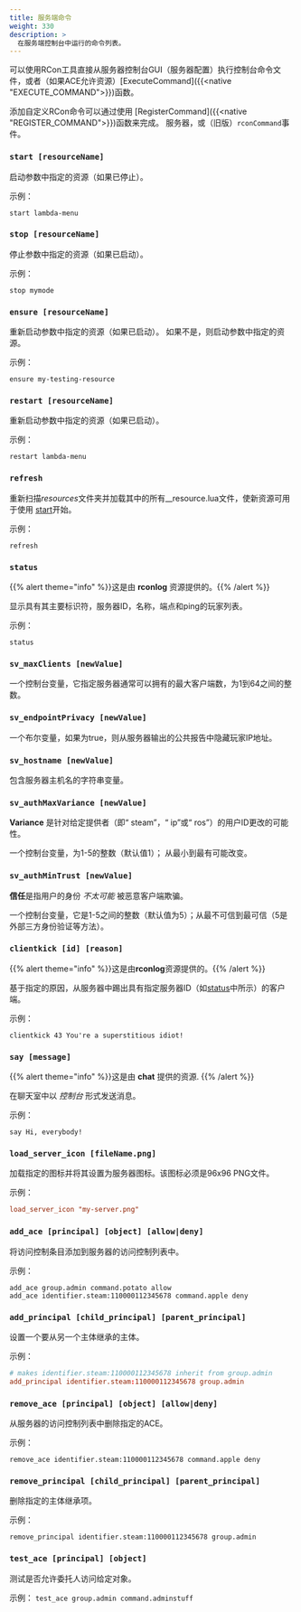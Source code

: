 ```yaml
---
title: 服务端命令
weight: 330
description: >
  在服务端控制台中运行的命令列表。
---
```


<!-- TODO: format this like client commands? -->

可以使用RCon工具直接从服务器控制台GUI（服务器配置）执行控制台命令文件，或者（如果ACE允许资源）[ExecuteCommand]({{<native "EXECUTE_COMMAND">}})函数。

添加自定义RCon命令可以通过使用 [RegisterCommand]({{<native "REGISTER_COMMAND">}})函数来完成。
服务器，或（旧版）`rconCommand`事件。

### `start [resourceName]`

启动参数中指定的资源（如果已停止）。

示例：

    start lambda-menu

### `stop [resourceName]`

停止参数中指定的资源（如果已启动）。

示例：

    stop mymode

### `ensure [resourceName]`

重新启动参数中指定的资源（如果已启动）。 如果不是，则启动参数中指定的资源。

示例：

    ensure my-testing-resource

### `restart [resourceName]`

重新启动参数中指定的资源（如果已启动）。

示例：

    restart lambda-menu

### `refresh`

重新扫描*resources*文件夹并加载其中的所有\_\_resource.lua文件，使新资源可用于使用 [start](#start "wikilink")开始。

示例：

    refresh


### `status`

{{% alert theme="info" %}}这是由 **rconlog** 资源提供的。{{% /alert %}}

显示具有其主要标识符，服务器ID，名称，端点和ping的玩家列表。

示例：

    status

### `sv_maxClients [newValue]`

一个控制台变量，它指定服务器通常可以拥有的最大客户端数，为1到64之间的整数。

### `sv_endpointPrivacy [newValue]`

一个布尔变量，如果为true，则从服务器输出的公共报告中隐藏玩家IP地址。

### `sv_hostname [newValue]`

包含服务器主机名的字符串变量。

### `sv_authMaxVariance [newValue]`

**Variance** 是针对给定提供者（即“ steam”，“ ip”或“ ros”）的用户ID更改的可能性。

一个控制台变量，为1-5的整数（默认值1）； 从最小到最有可能改变。

### `sv_authMinTrust [newValue]`

**信任**是指用户的身份 _不太可能_ 被恶意客户端欺骗。

一个控制台变量，它是1-5之间的整数（默认值为5）；从最不可信到最可信（5是外部三方身份验证等方法）。

### `clientkick [id] [reason]`

{{% alert theme="info" %}}这是由**rconlog**资源提供的。{{% /alert %}}

基于指定的原因，从服务器中踢出具有指定服务器ID（如[status](#status "wikilink")中所示）的客户端。

示例：

    clientkick 43 You're a superstitious idiot!

### `say [message]`

{{% alert theme="info" %}}这是由 **chat** 提供的资源. {{% /alert %}}

在聊天室中以 *控制台* 形式发送消息。

示例：

    say Hi, everybody!


### `load_server_icon [fileName.png]`

加载指定的图标并将其设置为服务器图标。该图标必须是96x96 PNG文件。

示例：

```toml
load_server_icon "my-server.png"
```

### `add_ace [principal] [object] [allow|deny]`

将访问控制条目添加到服务器的访问控制列表中。

示例：

```
add_ace group.admin command.potato allow
add_ace identifier.steam:110000112345678 command.apple deny
```

### `add_principal [child_principal] [parent_principal]`

设置一个要从另一个主体继承的主体。

示例：
```toml
# makes identifier.steam:110000112345678 inherit from group.admin
add_principal identifier.steam:110000112345678 group.admin
```

### `remove_ace [principal] [object] [allow|deny]`

从服务器的访问控制列表中删除指定的ACE。

示例：

```
remove_ace identifier.steam:110000112345678 command.apple deny
```

### `remove_principal [child_principal] [parent_principal]`

删除指定的主体继承项。

示例：
```
remove_principal identifier.steam:110000112345678 group.admin
```

### `test_ace [principal] [object]`
测试是否允许委托人访问给定对象。

示例： `test_ace group.admin command.adminstuff`
